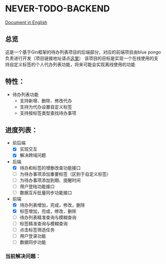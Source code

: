 # NEVER-TODO-BACKEND

[ Document in English ](./README.md)

## 总览

这是一个基于Gin框架的待办列表项目的后端部分，对应的前端项目由blue pongo负责进行开发（项目链接地址请点[这里](https://github.com/)）
该项目的目标是实现一个在线使用的支持自定义标签的个人代办列表功能，将来可能会实现离线使用的功能

## 特性：
* 待办列表功能
  * 支持新增、删除、修改代办
  * 支持为代办设置自定义标签
  * 支持按标签类型查找待办事项

## 进度列表：

* 前后端
  * [x] 实现交互
  * [x] 解决跨域问题 
* 后端
  * [x] 待办和标签的增删改查功能接口
  * [ ] 为待办事项添加重要标签（区别于自定义标签）
  * [ ] 为待办事项添加到期、提醒时间
  * [ ] 用户登陆功能接口
  * [ ] 数据互斥批量同步功能接口
* 前端
  * [x] 待办列表增加，完成，修改，删除
  * [x] 标签增加，完成，修改，删除
  * [ ] 待办列表精准查询与模糊查询
  * [ ] 标签精准查询与模糊查询
  * [ ] 点击标签筛选任务
  * [ ] 用户登录功能
  * [ ] 数据同步功能

### 当前解决问题：


